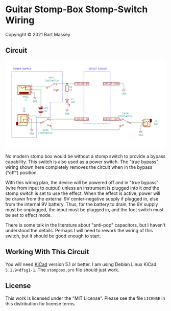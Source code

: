 # Guitar Stomp-Box Stomp-Switch Wiring
Copyright © 2021 Bart Massey

## Circuit

<img src="stompbox.png" width=1170>

No modern stomp box would be without a stomp switch to
provide a bypass capability. This switch is
also used as a power switch. The "true bypass" wiring shown
here completely removes the circuit when in the bypass
("off") position.

With this wiring plan, the device will be powered off and in
"true bypass" (wire from input to output) unless an
instrument is plugged into it *and* the stomp switch is set
to use the effect. When the effect is active, power will be
drawn from the external 9V center-negative supply if plugged
in, else from the internal 9V battery. Thus, for the battery
to drain, the 9V supply must be unplugged, the input must be
plugged in, and the foot switch must be set to effect mode.

There is some talk in the literature about "anti-pop"
capacitors, but I haven't understood the details. Perhaps I
will need to rework the wiring of this switch, but it should
be good enough to start.

## Working With This Circuit

You will need [KiCad](https://kicad.org/) version 5.1 or better. I am
using Debian Linux KiCad `5.1.9+dfsg1-1`. The `stompbox.pro`
file should just work.

## License

This work is licensed under the "MIT License".  Please see
the file `LICENSE` in this distribution for license terms.
